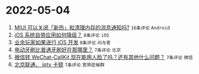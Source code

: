 # 2022-05-04

1. [MIUI 可以关闭「新热」和清理内存的消息通知吗?](https://www.v2ex.com/t/850738) `16条评论` `Android`
1. [iOS 系统自带应用如何降级？](https://www.v2ex.com/t/850723) `8条评论` `iOS`
1. [业余玩家如果进行 iOS 开发](https://www.v2ex.com/t/850721) `8条评论` `问与答`
1. [电动牙刷比普通牙刷好在那哪里？](https://www.v2ex.com/t/850734) `7条评论` `北京`
1. [微信转 WeChat-CallKit 现在能用人脸了吗？还有其他什么问题？](https://www.v2ex.com/t/850728) `7条评论` `微信`
1. [北京联通， iptv 卡顿](https://www.v2ex.com/t/850725) `7条评论` `宽带症候群`
